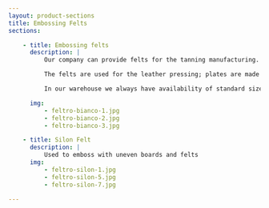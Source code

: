 ```yaml
---
layout: product-sections
title: Embossing Felts
sections:

    - title: Embossing felts
      description: |
          Our company can provide felts for the tanning manufacturing. <br>

          The felts are used for the leather pressing; plates are made from 100% wool and are available in different sizes, density and thickness according to the customer requirements. <br>

          In our warehouse we always have availability of standard sized felts, in order to provide and guarantee our customers an efficient service delivery.

      img:
          - feltro-bianco-1.jpg
          - feltro-bianco-2.jpg
          - feltro-bianco-3.jpg

    - title: Silon Felt
      description: |
          Used to emboss with uneven boards and felts
      img:
          - feltro-silon-1.jpg
          - feltro-silon-5.jpg
          - feltro-silon-7.jpg

---
```

